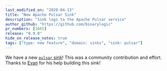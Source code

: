 ```yaml
---
last_modified_on: "2020-04-13"
title: "New Apache Pulsar Sink"
description: "Sink logs to the Apache Pulsar service"
author_github: "https://github.com/binarylogic"
pr_numbers: [1665]
release: "0.9.0"
hide_on_release_notes: true
tags: ["type: new feature", "domain: sinks", "sink: pulsar"]
---
```


We have a new [`pulsar` sink][docs.sinks.pulsar]! This was a community
contribution and effort. Thanks to [Evan](https://github.com/leshow) for his
help building this sink!


[docs.sinks.pulsar]: /docs/reference/sinks/pulsar/
